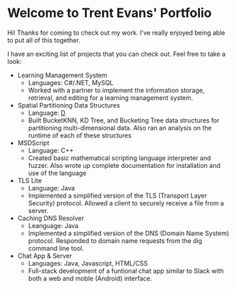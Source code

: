 # Welcome to Trent Evans' Portfolio
<p>
Hi!  Thanks for coming to check out my work.  I've really enjoyed being able to put all of this together.  
</p>
<p>
I have an exciting list of projects that you can check out.  Feel free to take a look:
</p>

* Learning Management System
    - Languages: C#/.NET, MySQL
    - Worked with a partner to implement the information storage, retrieval, and editing for a learning management system.
* Spatial Partitioning Data Structures
    - Language: [D](https://dlang.org/)
    - Built BucketKNN, KD Tree, and Bucketing Tree data structures for partitioning multi-dimensional data.  Also ran an analysis on the runtime of each of these structures
* MSDScript
    - Language: C++
    - Created basic mathematical scripting language interpreter and fuzzer.  Also wrote up complete documentation for installation and use of the language
* TLS Lite
    - Language: Java
    - Implemented a simplified version of the TLS (Transport Layer Security) protocol.  Allowed a client to securely receive a file from a server.
* Caching DNS Resolver
    - Leanguage: Java
    - Implemented a simplified version of the DNS (Domain Name System) protocol.  Responded to domain name requests from the dig command line tool.
* Chat App & Server
    - Languages: Java, Javascript, HTML/CSS
    - Full-stack development of a funtional chat app similar to Slack with both a web and moble (Android) interface.
